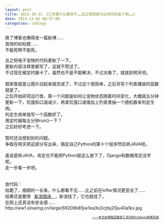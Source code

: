 ```yaml
---
layout: post
title: 2013-10-31 《三天里什么都没干……总之把目前为止的代码发了吧……》
date: 2013-11-02 08:57:00
categories: cnblogs
---
```


<p>换了博客也懒得发一篇新博&hellip;&hellip;<br />其他的如标题&hellip;&hellip;<br />不能死啊不能死。</p>
<p>总之把电子宠物的代码更新了一下。<br />更新内容注释里都写了，这就不赘述了。<br />不过现在被定时器卡了，虽然也不是不能解决，不过太晚了，就放到明天吧。<br /><br />框架类就差让图片动起来就完成了，不过这个很简单，之后另写个列表播放的函数就是了。<br />之后开始研究运行类，第一个问题是如何让宠物状态随着时间变化，大概就五分钟更新一下，饥饿和口渴减少，再拿饥饿口渴值加上列表里抽一个随机数来判定生病。<br />判定生病单独写一个函数好了。<br />用定时器每五分钟run()一下？<br />之后好好考虑一下。<br /><br />暂时还没想到别的问题。<br />争取在明天把这部分写出来，搞定自己Python的第十个程序然后转JAVA吧。<br /><br />虽说是转JAVA，肯定也不能把Python就这么放下了，Django和数据库还没学呢。<br />走一步看一步吧。<br /><br /><br />放代码：<br />给跪了，细细的一长条，什么都看不见&hellip;&hellip;比之前在lofter情况更恶劣了&hellip;&hellip;<br />结果还是要用&nbsp;&nbsp;&nbsp;<a href="http://ww1.sinaimg.cn/large/69209b85jw1ea3o2icjtsj20ju40a1kx.jpg" rel="nofollow" target="_blank"><span style="text-decoration: underline;">新浪图床</span>&nbsp;&nbsp;&nbsp;</a>，新浪挂了，它也就挂了。<br />在网上还真没有安全感&hellip;&hellip;<br />http://ww1.sinaimg.cn/large/69209b85jw1ea3o2icjtsj20ju40a1kx.jpg</p>

<div align=right><a href="https://github.com/mlxy/SRBCnblogs"><font size=1>——本文由博客园搬家工具SRBCnblogs转换而成</font></a></div>